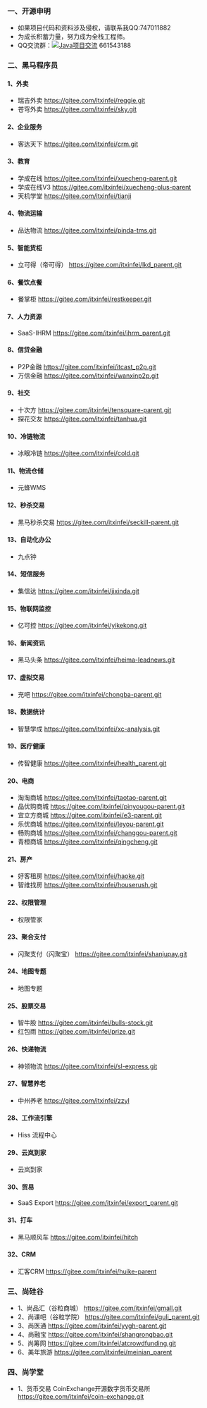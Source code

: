 ### 一、开源申明
- 如果项目代码和资料涉及侵权，请联系我QQ:747011882
- 为成长积蓄力量，努力成为全栈工程师。
- QQ交流群：<a target="_blank" href="https://qm.qq.com/cgi-bin/qm/qr?k=-KhniqEHPHRfh04Ui7r9eH2kCEvfrE_-&jump_from=webapi&authKey=gcHlWnSJxgYRuE2XY/FV5k9bDKPwHNtiw9vf1/TKWhyfTHfjAM8oYR71y1fHEUpH"><img border="0" src="//pub.idqqimg.com/wpa/images/group.png" alt="Java项目交流" title="Java项目交流"></a> 661543188

### 二、黑马程序员
#### 1、外卖
- 瑞吉外卖
https://gitee.com/itxinfei/reggie.git
- 苍穹外卖
https://gitee.com/itxinfei/sky.git
#### 2、企业服务
- 客达天下
https://gitee.com/itxinfei/crm.git
#### 3、教育
- 学成在线
https://gitee.com/itxinfei/xuecheng-parent.git
- 学成在线V3
https://gitee.com/itxinfei/xuecheng-plus-parent
- 天机学堂
https://gitee.com/itxinfei/tianji
#### 4、物流运输
- 品达物流
https://gitee.com/itxinfei/pinda-tms.git
#### 5、智能货柜
- 立可得（帝可得）
https://gitee.com/itxinfei/lkd_parent.git
#### 6、餐饮点餐
- 餐掌柜
https://gitee.com/itxinfei/restkeeper.git
#### 7、人力资源
- SaaS-IHRM
https://gitee.com/itxinfei/ihrm_parent.git
#### 8、信贷金融
- P2P金融
https://gitee.com/itxinfei/itcast_p2p.git
- 万信金融
https://gitee.com/itxinfei/wanxinp2p.git
#### 9、社交
- 十次方
https://gitee.com/itxinfei/tensquare-parent.git
- 探花交友
https://gitee.com/itxinfei/tanhua.git
#### 10、冷链物流
- 冰眼冷链
https://gitee.com/itxinfei/cold.git
#### 11、物流仓储
- 元蜂WMS

#### 12、秒杀交易
- 黑马秒杀交易
https://gitee.com/itxinfei/seckill-parent.git
#### 13、自动化办公
- 九点钟

#### 14、短信服务
- 集信达
https://gitee.com/itxinfei/jixinda.git
#### 15、物联网监控
- 亿可控
https://gitee.com/itxinfei/yikekong.git
#### 16、新闻资讯
- 黑马头条
https://gitee.com/itxinfei/heima-leadnews.git
#### 17、虚拟交易
- 充吧
https://gitee.com/itxinfei/chongba-parent.git
#### 18、数据统计
-  智慧学成
https://gitee.com/itxinfei/xc-analysis.git
#### 19、医疗健康
- 传智健康
https://gitee.com/itxinfei/health_parent.git
#### 20、电商
- 淘淘商城
https://gitee.com/itxinfei/taotao-parent.git
- 品优购商城
https://gitee.com/itxinfei/pinyougou-parent.git
- 宜立方商城
https://gitee.com/itxinfei/e3-parent.git
- 乐优商城
https://gitee.com/itxinfei/leyou-parent.git
- 畅购商城
https://gitee.com/itxinfei/changgou-parent.git
- 青橙商城
https://gitee.com/itxinfei/qingcheng.git
#### 21、房产
- 好客租房
https://gitee.com/itxinfei/haoke.git
- 智维找房
https://gitee.com/itxinfei/houserush.git
#### 22、权限管理
- 权限管家

#### 23、聚合支付
- 闪聚支付（闪聚宝）
https://gitee.com/itxinfei/shanjupay.git
#### 24、地图专题
- 地图专题

#### 25、股票交易
- 智牛股
https://gitee.com/itxinfei/bulls-stock.git
- 红包雨
https://gitee.com/itxinfei/prize.git
#### 26、快递物流
- 神领物流
https://gitee.com/itxinfei/sl-express.git
#### 27、智慧养老
- 中州养老
https://gitee.com/itxinfei/zzyl
#### 28、工作流引擎
- Hiss 流程中心

#### 29、云岚到家
- 云岚到家

#### 30、贸易
- SaaS Export
https://gitee.com/itxinfei/export_parent.git
#### 31、打车
- 黑马顺风车
https://gitee.com/itxinfei/hitch
#### 32、CRM
- 汇客CRM
https://gitee.com/itxinfei/huike-parent

### 三、尚硅谷
- 1、尚品汇（谷粒商城）
https://gitee.com/itxinfei/gmall.git
- 2、尚课吧（谷粒学院）
https://gitee.com/itxinfei/guli_parent.git
- 3、尚医通
https://gitee.com/itxinfei/yygh-parent.git
- 4、尚融宝
https://gitee.com/itxinfei/shangrongbao.git
- 5、尚筹网
https://gitee.com/itxinfei/atcrowdfunding.git
- 6、美年旅游
https://gitee.com/itxinfei/meinian_parent

### 四、尚学堂
- 1、货币交易
CoinExchange开源数字货币交易所 https://gitee.com/itxinfei/coin-exchange.git